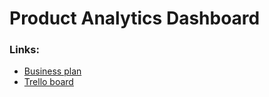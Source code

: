 # Product Analytics Dashboard


### Links:
* [Business plan](https://docs.google.com/document/d/1oIBXgMVup8_HPtzGxN4H2jUbWa3_rOgGf97EBl-UYUE/edit)
* [Trello board](https://trello.com/b/gVJh9SLl/product-analytics-project)
